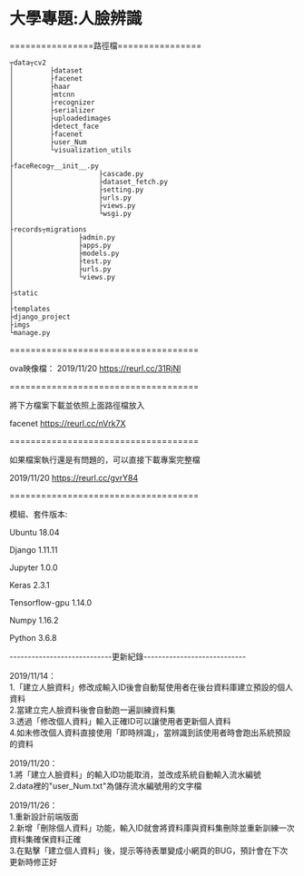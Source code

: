 <h1>大學專題:人臉辨識</h1>


================路徑檔================

  	┬data┬cv2  
	│         ├dataset
	│         ├facenet
	│         ├haar
	│         ├mtcnn
	│         ├recognizer
	│         ├serializer
	│         ├uploadedimages
	│         ├detect_face
	│         ├facenet
	│         ├user_Num
	│         └visualization_utils
	│
	├faceRecog┬__init__.py
	│                     ├cascade.py
	│                     ├dataset_fetch.py
	│                     ├setting.py
	│                     ├urls.py
	│                     ├views.py
	│                     └wsgi.py
	│	
	├records┬migrations
	│                ├admin.py
	│                ├apps.py
	│                ├models.py
	│                ├test.py
	│                ├urls.py
	│                └views.py
	│
	├static
	│
	├templates
	├django_project
	├imgs
	└manage.py
	
====================================

ova映像檔：
2019/11/20 https://reurl.cc/31RjNl

====================================

將下方檔案下載並依照上面路徑檔放入

facenet https://reurl.cc/nVrk7X


====================================

如果檔案執行還是有問題的，可以直接下載專案完整檔

2019/11/20 https://reurl.cc/gvrY84

====================================

模組、套件版本:

Ubuntu 18.04

Django 1.11.11

Jupyter 1.0.0

Keras 2.3.1

Tensorflow-gpu 1.14.0

Numpy 1.16.2

Python 3.6.8



----------------------------更新紀錄----------------------------

2019/11/14： <br>
1.「建立人臉資料」修改成輸入ID後會自動幫使用者在後台資料庫建立預設的個人資料<br>
2.當建立完人臉資料後會自動跑一遍訓練資料集<br>
3.透過「修改個人資料」輸入正確ID可以讓使用者更新個人資料<br>
4.如未修改個人資料直接使用「即時辨識」，當辨識到該使用者時會跑出系統預設的資料<br>

2019/11/20：<br>
1.將「建立人臉資料」的輸入ID功能取消，並改成系統自動輸入流水編號<br>
2.data裡的"user_Num.txt"為儲存流水編號用的文字檔<br>

2019/11/26：<br>
1.重新設計前端版面<br>
2.新增「刪除個人資料」功能，輸入ID就會將資料庫與資料集刪除並重新訓練一次資料集確保資料正確<br>
3.在點擊「建立個人資料」後，提示等待表單變成小網頁的BUG，預計會在下次更新時修正好<br>
